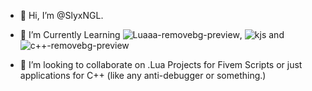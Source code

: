 - 👋 Hi, I’m @SlyxNGL.
- 👀 I’m Currently Learning ![Luaaa-removebg-preview](https://github.com/SlyxNGL/SlyxNGL/assets/165592970/20e897ad-0aa1-45b7-b6a4-618bed78ca5a),
![kjs](https://github.com/SlyxNGL/SlyxNGL/assets/165592970/0978ba5d-1966-4e7e-aa23-f915686a3588) and ![c++-removebg-preview](https://github.com/SlyxNGL/SlyxNGL/assets/165592970/350d9611-22a0-4fd6-9001b123c107e860)

- 💞️ I’m looking to collaborate on .Lua Projects for Fivem Scripts or just applications for C++ (like any anti-debugger or something.)


